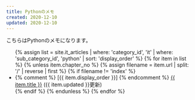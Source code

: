 ```yaml
---
title: Pythonのメモ
created: 2020-12-10
updated: 2020-12-10
---
```

こちらはPythonのメモになります。

<ul>
    {% assign list = site.it_articles  | where: 'category_id', 'it'
                                       | where: 'sub_category_id', 'python'
                                       | sort: 'display_order' %}
    {% for item in list %}
        {% unless item.chapter_no %}
            {% assign filename = item.url | split: '/' | reverse | first %}
            {% if filename != 'index' %}
                <li>
                {% comment %}
                [{{ item.display_order }}]
                {% endcomment %}
                <a href="{{ item.url }}.html">{{ item.title }}</a> ({{ item.updated }}更新)
                </li>
            {% endif %}
        {% endunless %}
    {% endfor %}
</ul>

